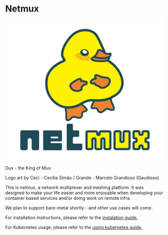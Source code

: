 # Netmux


![Dux the King of Mux](zarf/docs/dux-netmux.png "Dux - The King of Mux")

Dux - the King of Mux

Logo art by Ceci -  Cecilia Simão / Grande - Marcelo Grandioso (Gaudioso)

This is netmux, a network multiplexer and meshing platform. 
It was designed to make your life easier and more enjoyable when
developing your container based services and/or doing work on remote infra.

We plan to support bare-metal shortly - and other use cases will come.

For installation instructions, please refer to the [instalation guide.](./zarf/docs/guides/install.md)

For Kubernetes usage, please refer to the [using kubernetes guide.](./zarf/docs/guides/using-kubernetes.md)